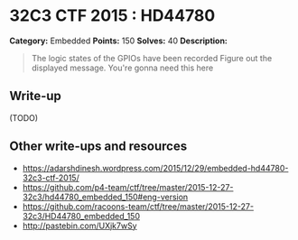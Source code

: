 # 32C3 CTF 2015 : HD44780

**Category:** Embedded
**Points:** 150
**Solves:** 40
**Description:**

> The logic states of the GPIOs have been recorded Figure out the displayed message. You're gonna need this here


## Write-up

(TODO)

## Other write-ups and resources

* <https://adarshdinesh.wordpress.com/2015/12/29/embedded-hd44780-32c3-ctf-2015/>
* <https://github.com/p4-team/ctf/tree/master/2015-12-27-32c3/hd44780_embedded_150#eng-version>
* <https://github.com/racoons-team/ctf/tree/master/2015-12-27-32c3/HD44780_embedded_150>
* <http://pastebin.com/UXjk7wSy>
